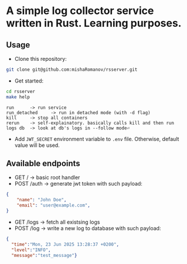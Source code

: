 # A simple log collector service written in Rust. Learning purposes.
## Usage
- Clone this repository:
```bash
git clone git@github.com:mishaRomanov/rsserver.git
```
- Get started:
```bash
cd rsserver
make help
```
```
run      -> run service
run_detached     -> run in detached mode (with -d flag)
kill     -> stop all containers
rerun    -> self-explainatory. basically calls kill and then run
logs db  -> look at db's logs in --follow mode⏎
```
- Add `JWT_SECRET` environment variable to `.env` file. Otherwise, default value will be used.

## Available endpoints
- GET / -> basic root handler
- POST /auth -> generate jwt token with such payload:
```json
{
    "name": "John Doe",
    "email": "user@example.com",
}
```
- GET /logs -> fetch all existsing logs
- POST /log -> write a new log to database with such payload:
```json
{
  "time":"Mon, 23 Jun 2025 13:28:37 +0200",
  "level":"INFO",
  "message":"test_message"}
```
